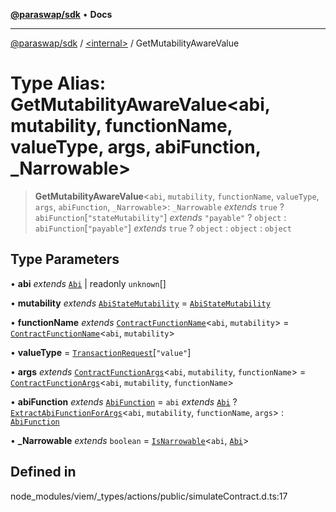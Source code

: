 [**@paraswap/sdk**](../../README.md) • **Docs**

***

[@paraswap/sdk](../../globals.md) / [\<internal\>](../README.md) / GetMutabilityAwareValue

# Type Alias: GetMutabilityAwareValue\<abi, mutability, functionName, valueType, args, abiFunction, _Narrowable\>

> **GetMutabilityAwareValue**\<`abi`, `mutability`, `functionName`, `valueType`, `args`, `abiFunction`, `_Narrowable`\>: `_Narrowable` *extends* `true` ? `abiFunction`\[`"stateMutability"`\] *extends* `"payable"` ? `object` : `abiFunction`\[`"payable"`\] *extends* `true` ? `object` : `object` : `object`

## Type Parameters

• **abi** *extends* [`Abi`](Abi.md) \| readonly `unknown`[]

• **mutability** *extends* [`AbiStateMutability`](AbiStateMutability.md) = [`AbiStateMutability`](AbiStateMutability.md)

• **functionName** *extends* [`ContractFunctionName`](ContractFunctionName.md)\<`abi`, `mutability`\> = [`ContractFunctionName`](ContractFunctionName.md)\<`abi`, `mutability`\>

• **valueType** = [`TransactionRequest`](TransactionRequest.md)\[`"value"`\]

• **args** *extends* [`ContractFunctionArgs`](ContractFunctionArgs.md)\<`abi`, `mutability`, `functionName`\> = [`ContractFunctionArgs`](ContractFunctionArgs.md)\<`abi`, `mutability`, `functionName`\>

• **abiFunction** *extends* [`AbiFunction`](AbiFunction.md) = `abi` *extends* [`Abi`](Abi.md) ? [`ExtractAbiFunctionForArgs`](ExtractAbiFunctionForArgs.md)\<`abi`, `mutability`, `functionName`, `args`\> : [`AbiFunction`](AbiFunction.md)

• **_Narrowable** *extends* `boolean` = [`IsNarrowable`](IsNarrowable.md)\<`abi`, [`Abi`](Abi.md)\>

## Defined in

node\_modules/viem/\_types/actions/public/simulateContract.d.ts:17

